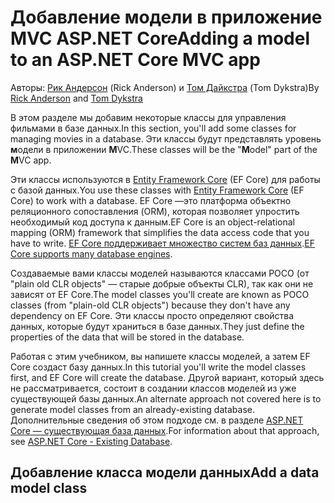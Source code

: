 # <a name="adding-a-model-to-an-aspnet-core-mvc-app"></a><span data-ttu-id="5b826-101">Добавление модели в приложение MVC ASP.NET Core</span><span class="sxs-lookup"><span data-stu-id="5b826-101">Adding a model to an ASP.NET Core MVC app</span></span>

<span data-ttu-id="5b826-102">Авторы: [Рик Андерсон](https://twitter.com/RickAndMSFT) (Rick Anderson) и [Том Дайкстра](https://github.com/tdykstra) (Tom Dykstra)</span><span class="sxs-lookup"><span data-stu-id="5b826-102">By [Rick Anderson](https://twitter.com/RickAndMSFT) and [Tom Dykstra](https://github.com/tdykstra)</span></span>

<span data-ttu-id="5b826-103">В этом разделе мы добавим некоторые классы для управления фильмами в базе данных.</span><span class="sxs-lookup"><span data-stu-id="5b826-103">In this section, you'll add some classes for managing movies in a database.</span></span> <span data-ttu-id="5b826-104">Эти классы будут представлять уровень **м**одели в приложении **M**VC.</span><span class="sxs-lookup"><span data-stu-id="5b826-104">These classes will be the "**M**odel" part of the **M**VC app.</span></span>

<span data-ttu-id="5b826-105">Эти классы используются в [Entity Framework Core](/ef/core) (EF Core) для работы с базой данных.</span><span class="sxs-lookup"><span data-stu-id="5b826-105">You use these classes with [Entity Framework Core](/ef/core) (EF Core) to work with a database.</span></span> <span data-ttu-id="5b826-106">EF Core —это платформа объектно реляционного сопоставления (ORM), которая позволяет упростить необходимый код доступа к данным.</span><span class="sxs-lookup"><span data-stu-id="5b826-106">EF Core is an object-relational mapping (ORM) framework that simplifies the data access code that you have to write.</span></span> <span data-ttu-id="5b826-107">[EF Core поддерживает множество систем баз данных](/ef/core/providers/).</span><span class="sxs-lookup"><span data-stu-id="5b826-107">[EF Core supports many database engines](/ef/core/providers/).</span></span>

<span data-ttu-id="5b826-108">Создаваемые вами классы моделей называются классами POCO (от "plain old CLR objects" — старые добрые объекты CLR), так как они не зависят от EF Core.</span><span class="sxs-lookup"><span data-stu-id="5b826-108">The model classes you'll create are known as POCO classes (from "plain-old CLR objects") because they don't have any dependency on EF Core.</span></span> <span data-ttu-id="5b826-109">Эти классы просто определяют свойства данных, которые будут храниться в базе данных.</span><span class="sxs-lookup"><span data-stu-id="5b826-109">They just define the properties of the data that will be stored in the database.</span></span>

<span data-ttu-id="5b826-110">Работая с этим учебником, вы напишете классы моделей, а затем EF Core создаст базу данных.</span><span class="sxs-lookup"><span data-stu-id="5b826-110">In this tutorial you'll write the model classes first, and EF Core will create the database.</span></span> <span data-ttu-id="5b826-111">Другой вариант, который здесь не рассматривается, состоит в создании классов моделей из уже существующей базы данных.</span><span class="sxs-lookup"><span data-stu-id="5b826-111">An alternate approach not covered here is to generate model classes from an already-existing database.</span></span> <span data-ttu-id="5b826-112">Дополнительные сведения об этом подходе см. в разделе [ASP.NET Core — существующая база данных](/ef/core/get-started/aspnetcore/existing-db).</span><span class="sxs-lookup"><span data-stu-id="5b826-112">For information about that approach, see [ASP.NET Core - Existing Database](/ef/core/get-started/aspnetcore/existing-db).</span></span>

## <a name="add-a-data-model-class"></a><span data-ttu-id="5b826-113">Добавление класса модели данных</span><span class="sxs-lookup"><span data-stu-id="5b826-113">Add a data model class</span></span>
